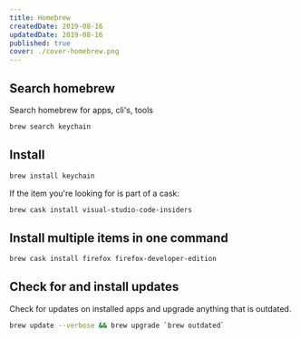 ```yaml
---
title: Homebrew
createdDate: 2019-08-16
updatedDate: 2019-08-16
published: true
cover: ./cover-homebrew.png
---
```


## Search homebrew

Search homebrew for apps, cli's, tools

```bash
brew search keychain
```

## Install

```bash
brew install keychain
```

If the item you're looking for is part of a cask:

```bash
brew cask install visual-studio-code-insiders
```

## Install multiple items in one command

```bash
brew cask install firefox firefox-developer-edition
```

## Check for and install updates

Check for updates on installed apps and upgrade anything that is
outdated.

```bash
brew update --verbose && brew upgrade `brew outdated`
```
